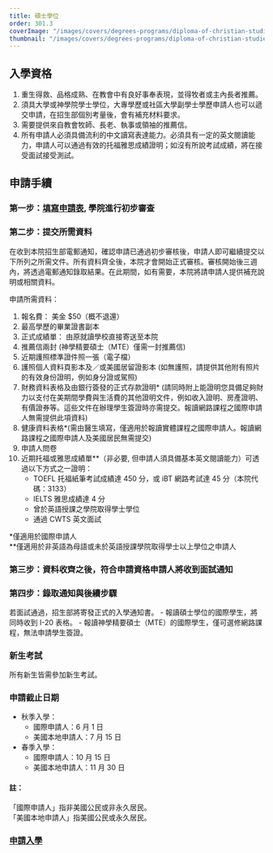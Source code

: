 ```yaml
---
title: 碩士學位
order: 301.3
coverImage: "/images/covers/degrees-programs/diploma-of-christian-studies.cover.jpg"
thumbnail: "/images/covers/degrees-programs/diploma-of-christian-studies.thumbnail.jpg"
---
```


## 入學資格

1. 重生得救、品格成熟、在教會中有良好事奉表現，並得牧者或主內長者推薦。
2. 須具大學或神學院學士學位，大專學歷或社區大學副學士學歷申請人也可以遞交申請，在招生部個別考量後，會有補充材料要求。
3. 需要提供來自教會牧師、長老、執事或領袖的推薦信。
4. 所有申請人必須具備流利的中文讀寫表達能力。必須具有一定的英文閱讀能力，申請人可以通過有效的托福雅思成績證明；如沒有所說考試成績，將在接受面試接受測試。

## 申請手續
### 第一步：[填寫申請表](https://cwts.populiweb.com/router/admissions/onlineapplications/index?application_form=2&source=3), 學院進行初步審查
### 第二步：提交所需資料

在收到本院招生部電郵通知，確認申請已通過初步審核後，申請人即可繼續提交以下所列之所需文件。所有資料齊全後，本院才會開始正式審核。審核開始後三週內，將透過電郵通知錄取結果。在此期間，如有需要，本院將請申請人提供補充說明或相關資料。

申請所需資料：

1. 報名費： 美金 $50（概不退還）
2. 最高學歷的畢業證書副本
3. 正式成績單： 由原就讀學校直接寄送至本院
4. 推薦信兩封 (神學精要碩士（MTE）僅需一封推薦信)
5. 近期護照標準證件照一張（電子檔）
6. 護照個人資料頁影本及／或美國居留證影本 (如無護照，請提供其他附有照片的有效身份證明，例如身分證或駕照)
7. 財務資料表格及由銀行簽發的正式存款證明\* (請同時附上能證明您具備足夠財力以支付在美期間學費與生活費的其他證明文件，例如收入證明、房產證明、有價證券等。這些文件在辦理學生簽證時亦需提交。報讀網路課程之國際申請人無需提供此項資料)
8. 健康資料表格\*(需由醫生填寫，僅適用於報讀實體課程之國際申請人。報讀網路課程之國際申請人及美國居民無需提交)
9. 申請人問卷
10. 近期托福或雅思成績單\*\*（非必要, 但申請人須具備基本英文閱讀能力）可透過以下方式之一證明：
    - TOEFL 托福紙筆考試成績達 450 分，或 iBT 網路考試達 45 分（本院代碼：3133）
    - IELTS 雅思成績達 4 分
    - 曾於英語授課之學院取得學士學位
    - 通過 CWTS 英文面試

\*僅適用於國際申請人 \
\*\*僅適用於非英語為母語或未於英語授課學院取得學士以上學位之申請人
### 第三步：資料收齊之後，符合申請資格申請人將收到面試通知
### 第四步：錄取通知與後續步驟
若面試通過，招生部將寄發正式的入學通知書。
    - 報讀碩士學位的國際學生，將同時收到 I-20 表格。
    - 報讀神學精要碩士（MTE）的國際學生，僅可選修網路課程，無法申請學生簽證。
### 新生考試
所有新生皆需參加新生考試。
### 申請截止日期
- 秋季入學：
    - 國際申請人：6 月 1 日
    - 美國本地申請人：7 月 15 日
- 春季入學：
    - 國際申請人：10 月 15 日
    - 美國本地申請人：11 月 30 日
#### 註：
「國際申請人」指非美國公民或非永久居民。\
「美國本地申請人」指美國公民或永久居民。
### [申請入學](https://cwts.populiweb.com/router/admissions/onlineapplications/index?application_form=2&source=3)


